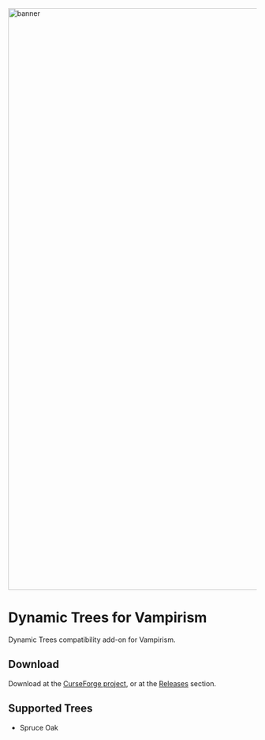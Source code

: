 <img src="https://github.com/Harleyoc1/DynamicTreesVampirism/blob/master/banner.png?raw=true" alt="banner" width="1176"/>

# Dynamic Trees for Vampirism
Dynamic Trees compatibility add-on for Vampirism.

## Download
Download at the [CurseForge project](https://www.curseforge.com/minecraft/mc-mods/dynamic-trees-vampirism), or at the [Releases](https://github.com/Harleyoc1/DynamicTreesVampirism/releases) section.

## Supported Trees
- Spruce Oak
